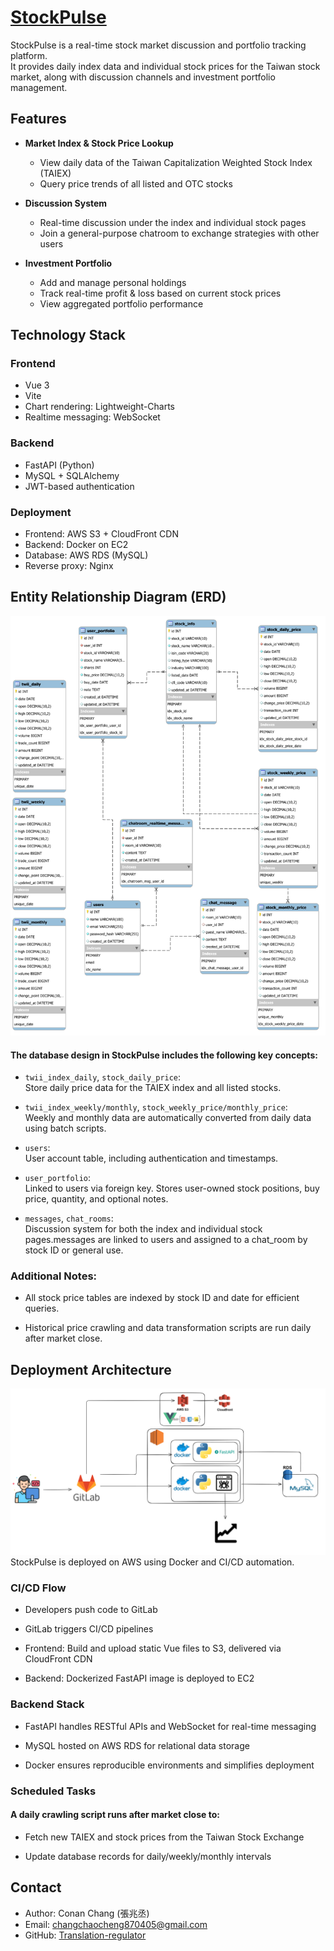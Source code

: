 # [StockPulse](https://stock-pulse.site/)
StockPulse is a real-time stock market discussion and portfolio tracking platform.  
It provides daily index data and individual stock prices for the Taiwan stock market, along with discussion channels and investment portfolio management.
## Features
- **Market Index & Stock Price Lookup**
  - View daily data of the Taiwan Capitalization Weighted Stock Index (TAIEX)
  - Query price trends of all listed and OTC stocks

- **Discussion System**
  - Real-time discussion under the index and individual stock pages
  - Join a general-purpose chatroom to exchange strategies with other users

- **Investment Portfolio**
  - Add and manage personal holdings
  - Track real-time profit & loss based on current stock prices
  - View aggregated portfolio performance
## Technology Stack
### Frontend
- Vue 3
- Vite
- Chart rendering: Lightweight-Charts
- Realtime messaging: WebSocket
### Backend
- FastAPI (Python)
- MySQL + SQLAlchemy
- JWT-based authentication
### Deployment
- Frontend: AWS S3 + CloudFront CDN
- Backend: Docker on EC2
- Database: AWS RDS (MySQL)
- Reverse proxy: Nginx
## Entity Relationship Diagram (ERD)
![ERD](./README_image/StockPulse_ERD.svg)
#### The database design in StockPulse includes the following key concepts:

- `twii_index_daily`, `stock_daily_price`:  
Store daily price data for the TAIEX index and all listed stocks.

- `twii_index_weekly/monthly`, `stock_weekly_price/monthly_price`:  
Weekly and monthly data are automatically converted from daily data using batch scripts.

- `users`:  
User account table, including authentication and timestamps.

- `user_portfolio`:  
Linked to users via foreign key. Stores user-owned stock positions, buy price, quantity, and optional notes.

- `messages`, `chat_rooms`:  
Discussion system for both the index and individual stock pages.messages are linked to users and assigned to a chat_room by stock ID or general use.

### Additional Notes:

- All stock price tables are indexed by stock ID and date for efficient queries.

- Historical price crawling and data transformation scripts are run daily after market close.

## Deployment Architecture
![Deployment](./README_image/StockPulse_deployment.png)
StockPulse is deployed on AWS using Docker and CI/CD automation.

### CI/CD Flow

- Developers push code to GitLab

- GitLab triggers CI/CD pipelines

- Frontend: Build and upload static Vue files to S3, delivered via CloudFront CDN

- Backend: Dockerized FastAPI image is deployed to EC2

### Backend Stack

- FastAPI handles RESTful APIs and WebSocket for real-time messaging

- MySQL hosted on AWS RDS for relational data storage

- Docker ensures reproducible environments and simplifies deployment

### Scheduled Tasks

#### A daily crawling script runs after market close to:

- Fetch new TAIEX and stock prices from the Taiwan Stock Exchange

- Update database records for daily/weekly/monthly intervals

## Contact
- Author: Conan Chang (張兆丞)
- Email: changchaocheng870405@gmail.com
- GitHub: [Translation-regulator](https://github.com/Translation-regulator) 